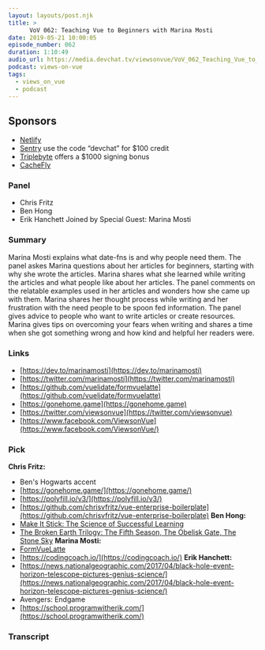 ```yaml
---
layout: layouts/post.njk
title: >
      VoV 062: Teaching Vue to Beginners with Marina Mosti
date: 2019-05-21 10:00:05
episode_number: 062
duration: 1:10:49
audio_url: https://media.devchat.tv/viewsonvue/VoV_062_Teaching_Vue_to_Beginners_with_Marina_Mosti.mp3
podcast: views-on-vue
tags: 
  - views_on_vue
  - podcast
---
```


## **Sponsors**

- [Netlify](https://www.netlify.com/)
- [Sentry](http://sentry.io/) use the code “devchat” for $100 credit
- [Triplebyte](https://triplebyte.com/vue) offers a $1000 signing bonus
- [CacheFly](https://www.cachefly.com/)

### **Panel**

- Chris Fritz
- Ben Hong
- Erik Hanchett
Joined by Special Guest: Marina Mosti
### **Summary**
Marina Mosti explains what date-fns is and why people need them. The panel askes Marina questions about her articles for beginners, starting with why she wrote the articles. Marina shares what she learned while writing the articles and what people like about her articles. The panel comments on the relatable examples used in her articles and wonders how she came up with them. Marina shares her thought process while writing and her frustration with the need people to be spoon fed information. The panel gives advice to people who want to write articles or create resources. Marina gives tips on overcoming your fears when writing and shares a time when she got something wrong and how kind and helpful her readers were. 
### **Links**

- [https://dev.to/marinamosti](https://dev.to/marinamosti)
- [https://twitter.com/marinamosti](https://twitter.com/marinamosti)
- [https://github.com/vuelidate/formvuelatte](https://github.com/vuelidate/formvuelatte)
- [https://gonehome.game](https://gonehome.game)
- [https://twitter.com/viewsonvue](https://twitter.com/viewsonvue)
- [https://www.facebook.com/ViewsonVue](https://www.facebook.com/ViewsonVue/)

### **Pick**
 **Chris Fritz:**
- Ben's Hogwarts accent
- [https://gonehome.game/](https://gonehome.game/)
- [https://polyfill.io/v3/](https://polyfill.io/v3/)
- [https://github.com/chrisvfritz/vue-enterprise-boilerplate](https://github.com/chrisvfritz/vue-enterprise-boilerplate)
**Ben Hong:**
- [Make It Stick: The Science of Successful Learning](https://www.amazon.com/Make-Stick-Science-Successful-Learning/dp/0674729013/ref=sr_1_3?ie=UTF8&qid=1548462018&sr=8-1&linkCode=ll1&tag=devchattv-20&linkId=f06bfe7482dca8bb751ed6d7cc86e2ab&language=en_US)
- [The Broken Earth Trilogy: The Fifth Season, The Obelisk Gate, The Stone Sky](https://www.amazon.com/Broken-Earth-Trilogy-Season-Obelisk/dp/031652719X/ref=sr_1_2?ie=UTF8&qid=1548462018&sr=8-1&linkCode=ll1&tag=devchattv-20&linkId=f06bfe7482dca8bb751ed6d7cc86e2ab&language=en_US)
**Marina Mosti:**
- [FormVueLatte](https://github.com/vuelidate/formvuelatte)
- [https://codingcoach.io/](https://codingcoach.io/)
**Erik Hanchett:**
- [https://news.nationalgeographic.com/2017/04/black-hole-event-horizon-telescope-pictures-genius-science/](https://news.nationalgeographic.com/2017/04/black-hole-event-horizon-telescope-pictures-genius-science/)
- Avengers: Endgame
- [https://school.programwitherik.com/](https://school.programwitherik.com/)


### Transcript


